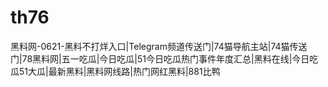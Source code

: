 # th76
黑料网-0621-黑料不打烊入口|Telegram频道传送门|74猫导航主站|74猫传送门|78黑料网|五一吃瓜|今日吃瓜|51今日吃瓜热门事件年度汇总|黑料在线|今日吃瓜51大瓜|最新黑料|黑料网线路|热门网红黑料|881比鸭
